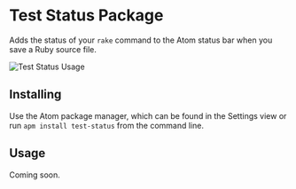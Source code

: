 # Test Status Package

Adds the status of your `rake` command to the Atom status bar when you save a
Ruby source file.

![Test Status Usage](https://raw.github.com/tombell/test-status/master/screenshots/atom-test-status.gif)

## Installing

Use the Atom package manager, which can be found in the Settings view or run
`apm install test-status` from the command line.

## Usage

Coming soon.
